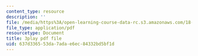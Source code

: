 ```yaml
---
content_type: resource
description: ''
file: /media/https%3A/open-learning-course-data-rc.s3.amazonaws.com/18-06sc-linear-algebra-fall-2011/637d336553da7adae6ec84332bd5bf1d_J7DzL2_Na80.pdf
file_type: application/pdf
resourcetype: Document
title: 3play pdf file
uid: 637d3365-53da-7ada-e6ec-84332bd5bf1d
---
```


